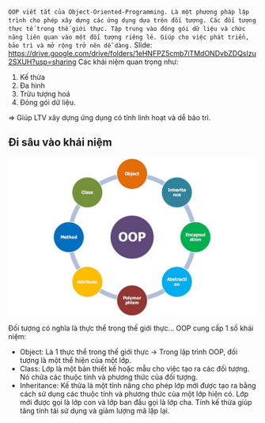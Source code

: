 `OOP viết tắt của Object-Oriented-Programming. Là một phương pháp lập trình cho phép xây dựng các ứng dụng dựa trên đối tượng. Các đối tượng thực tế trong thế giới thực. Tập trung vào đóng gói dữ liệu và chức năng liên quan vào một đối tượng riêng lẻ. Giúp cho việc phát triển, bảo trì và mở rộng trở nên dễ dàng.`
Slide: https://drive.google.com/drive/folders/1eHNFPZ5cmb7iTMdONDvbZDQsIzu2SXUH?usp=sharing
Các khái niệm quan trọng như:
1. Kế thừa
2. Đa hình
3. Trừu tượng hoá
4. Đóng gói dữ liệu.

=> Giúp LTV xây dựng ứng dụng có tính linh hoạt và dễ bảo trì.

## Đi sâu vào khái niệm

![OOP](../../Assets/Images/OOP/oop.jpg)

Đối tượng có nghĩa là thực thể trong thế giới thực... OOP cung cấp 1 số khái niệm:
- Object: Là 1 thực thể trong thế giới thực -> Trong lập trình OOP, đối tượng là một thể hiện của một lớp.
- Class: Lớp là một bản thiết kế hoặc mẫu cho việc tạo ra các đối tượng. Nó chứa các thuộc tính và phương thức của đối tượng.
- Inheritance: Kế thừa là một tính năng cho phép lớp mới được tạo ra bằng cách sử dụng các thuộc tính và phương thức của một lớp hiện có. Lớp mới được gọi là lớp con và lớp ban đầu gọi là lớp cha. Tính kế thừa giúp tăng tính tái sử dụng và giảm lượng mã lặp lại.
  